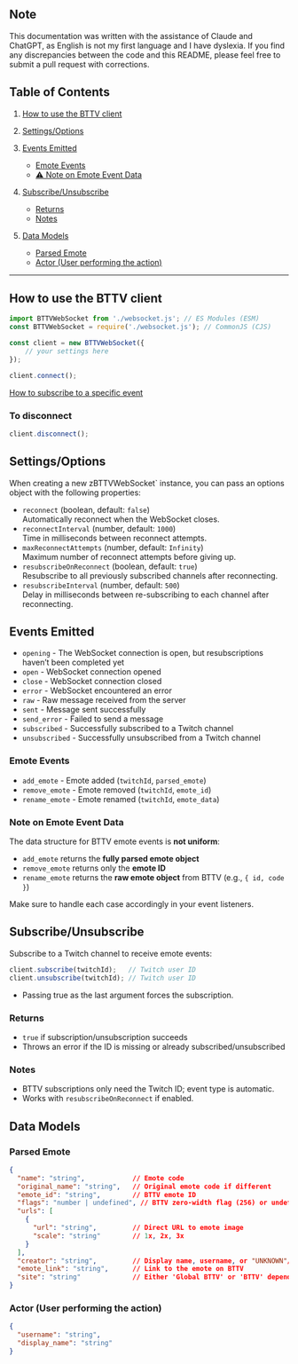 ## Note
This documentation was written with the assistance of Claude and ChatGPT, as English is not my first language and I have dyslexia. If you find any discrepancies between the code and this README, please feel free to submit a pull request with corrections.

## Table of Contents

1. [How to use the BTTV client](#how-to-use-the-bttv-client)
2. [Settings/Options](#settings-options)
3. [Events Emitted](#events-emitted)

   * [Emote Events](#emote-events)
   * [⚠ Note on Emote Event Data](#note-on-emote-event-data)
4. [Subscribe/Unsubscribe](#subscribeunsubscribe)

   * [Returns](#returns)
   * [Notes](#notes)
5. [Data Models](#data-models)

   * [Parsed Emote](#parsed-emote)
   * [Actor (User performing the action)](#actor-user-performing-the-action)
   
---

## How to use the BTTV client
```javascript
import BTTVWebSocket from './websocket.js'; // ES Modules (ESM)
const BTTVWebSocket = require('./websocket.js'); // CommonJS (CJS)

const client = new BTTVWebSocket({
    // your settings here
});

client.connect();
```
[How to subscribe to a specific event](#subscribeunsubcribe)

### To disconnect
```javascript
client.disconnect();
```

## Settings/Options
When creating a new zBTTVWebSocket` instance, you can pass an options object with the following properties:

* `reconnect` (boolean, default: `false`)  
  Automatically reconnect when the WebSocket closes.
* `reconnectInterval` (number, default: `1000`)  
  Time in milliseconds between reconnect attempts.
* `maxReconnectAttempts` (number, default: `Infinity`)  
  Maximum number of reconnect attempts before giving up.
* `resubscribeOnReconnect` (boolean, default: `true`)  
  Resubscribe to all previously subscribed channels after reconnecting.
* `resubscribeInterval` (number, default: `500`)  
  Delay in milliseconds between re-subscribing to each channel after reconnecting.

## Events Emitted
* `opening` - The WebSocket connection is open, but resubscriptions haven’t been completed yet
* `open` - WebSocket connection opened
* `close` - WebSocket connection closed
* `error` - WebSocket encountered an error
* `raw` - Raw message received from the server
* `sent` - Message sent successfully
* `send_error` - Failed to send a message
* `subscribed` - Successfully subscribed to a Twitch channel
* `unsubscribed` - Successfully unsubscribed from a Twitch channel

### Emote Events
* `add_emote` - Emote added (`twitchId`, `parsed_emote`)
* `remove_emote` - Emote removed (`twitchId`, `emote_id`)
* `rename_emote` - Emote renamed (`twitchId`, `emote_data`)

### Note on Emote Event Data

The data structure for BTTV emote events is **not uniform**:

* `add_emote` returns the **fully parsed emote object**
* `remove_emote` returns only the **emote ID**
* `rename_emote` returns the **raw emote object** from BTTV (e.g., `{ id, code }`)

Make sure to handle each case accordingly in your event listeners.

## Subscribe/Unsubscribe
Subscribe to a Twitch channel to receive emote events:

```javascript
client.subscribe(twitchId);   // Twitch user ID
client.unsubscribe(twitchId); // Twitch user ID
```
- Passing true as the last argument forces the subscription.

### Returns
* `true` if subscription/unsubscription succeeds
* Throws an error if the ID is missing or already subscribed/unsubscribed

### Notes
* BTTV subscriptions only need the Twitch ID; event type is automatic.
* Works with `resubscribeOnReconnect` if enabled.

## Data Models

### Parsed Emote
```json
{
  "name": "string",            // Emote code
  "original_name": "string",   // Original emote code if different
  "emote_id": "string",        // BTTV emote ID
  "flags": "number | undefined", // BTTV zero-width flag (256) or undefined
  "urls": [
    {
      "url": "string",         // Direct URL to emote image
      "scale": "string"        // 1x, 2x, 3x
    }
  ],
  "creator": "string",         // Display name, username, or "UNKNOWN"/"NONE"
  "emote_link": "string",      // Link to the emote on BTTV
  "site": "string"             // Either 'Global BTTV' or 'BTTV' depending on context
}
```

### Actor (User performing the action)
```json
{
  "username": "string",
  "display_name": "string"
}
```